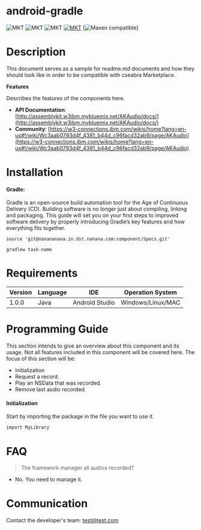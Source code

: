 
# android-gradle

![MKT](https://img.shields.io/badge/version-v1.0.0-blue.svg)
![MKT](https://img.shields.io/badge/language-Java-orange.svg)
![MKT](https://img.shields.io/badge/platform-Android-lightgrey.svg)
[![MKT](https://img.shields.io/badge/license-cseabra-red.svg)](./LICENSE)
[![Maven compatible](https://img.shields.io/badge/Gradle-compatible-4BC51D.svg?style=flat)]

# Description

This document serves as a sample for readme.md documents and how they should look like in order to be compatible with cseabra Marketplace.

**Features**

Describes the features of the components here.

- **API Documentation**: [http://assemblykit.w3ibm.mybluemix.net/AKAudio/docs/](http://assemblykit.w3ibm.mybluemix.net/AKAudio/docs/)
- **Community**: [https://w3-connections.ibm.com/wikis/home?lang=en-us#!/wiki/Wc3aab0793d4f_4381_b44d_c96facd32ab9/page/AKAudio](https://w3-connections.ibm.com/wikis/home?lang=en-us#!/wiki/Wc3aab0793d4f_4381_b44d_c96facd32ab9/page/AKAudio)

# Installation

#### Gradle:

Gradle is an open-source build automation tool for the Age of Continuous Delivery (CD). Building software is no longer just about compiling, linking and packaging. This guide will set you on your first steps to improved software delivery by properly introducing Gradle’s key features and how everything fits together.

```
source 'git@nanananana.in.dst.nanana.com:component/Specs.git'

gradlew task-name
```

# Requirements

Version | Language | IDE | Operation System
------- | -------- | ----- | ---
1.0.0 | Java | Android Studio | Windows/Linux/MAC


# Programming Guide
This section intends to give an overview about this component and its usage. Not all features included in this component will be covered here. The focus of this section will be:

* Initialization
* Request a record.
* Play an NSData that was recorded.
* Remove last audio recorded.


#### Initialization
Start by importing the package in the file you want to use it.

```
import MyLibrary
```

# FAQ

> The framework manager all audios recorded?

- No. You need to manage it.

# Communication

Contact the developer's team:
[test@test.com](mailto:test@yyy.com)
